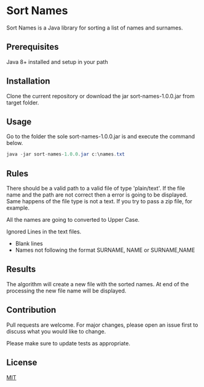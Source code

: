 # Sort Names

Sort Names is a Java library for sorting a list of names and surnames.

## Prerequisites
Java 8+ installed and setup in your path

## Installation
Clone the current repository or download the jar sort-names-1.0.0.jar from target folder.

## Usage
Go to the folder the sole sort-names-1.0.0.jar is and execute the command below.
```Java
java -jar sort-names-1.0.0.jar c:\names.txt
```
## Rules
There should be a valid path to a valid file of type 'plain/text'. 
If the file name and the path are not correct then a error is going to be displayed.
Same happens of the file type is not a text. If you try to pass a zip file, for example.

All the names are going to converted to Upper Case.

Ignored Lines in the text files.
   - Blank lines
   - Names not following the format SURNAME, NAME or SURNAME,NAME 

## Results
The algorithm will create a new file with the sorted names.
At end of the processing the new file name will be displayed.

## Contribution
Pull requests are welcome. For major changes, please open an issue first to discuss what you would like to change.

Please make sure to update tests as appropriate.

## License
[MIT](https://choosealicense.com/licenses/mit/)
